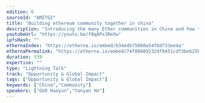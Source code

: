 ```yaml
---
edition: 6
sourceId: "AMZ7GZ"
title: "Building ethereum community together in china"
description: "Introducing the many Ether communities in China and how they are growing together"
youtubeUrl: "https://youtu.be/f0qAPx3ReXw"
ipfsHash: ""
ethernaIndex: "https://etherna.io/embed/634edb75080a54f6d733ee4a"
ethernaPermalink: "https://etherna.io/embed/74f80489232df9451cdf3beb25b5d31fc0b08e769878504998ce301f0b20cc5a"
duration: 539
expertise: ""
type: "Lightning Talk"
track: "Opportunity & Global Impact"
tags: ["Opportunity & Global Impact"]
keywords: ["China","Community"]
speakers: ["GUO Haoyun","Yanyan Ho"]
---
```

